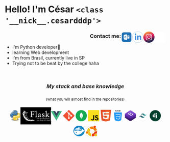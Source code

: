 # __Hello!__  I'm César `<class '__nick__.cesardddp'>`   


[<img src="./img/twitter.png" width="35" align="right" />](https://twitter.com/cesardddp)
[<img src ="./img/instagram-logo.png" width="35" align="right">](https://www.instagram.com/cesardddp/)
[<img src="./img/linkedin-icon.png" width="35" align="right" />](https://www.linkedin.com/in/c%C3%A9sar-m-oliveira-657a66159/)
[<img src = "./img/hotmail.png" width="35" align="right">](mailto:cesardddp@hotmail.com)


<!-- <div align="right" >|</div> -->
<div align="right" >

### **Contact me:**

</div>

<!-- <div align="right" >Contact me:</div> -->

- I'm Python developer🐍
- learning Web development  
- I'm from Brasil, currently live in SP 
- Trying not to be beat by the college haha    

<br>

<div align="center">

### ***My stack and base knowledge***
<sub>(what you will almost find in the repositories)</sub>

[<img align="center" width="35"  src ="./img/python.png"/>]()
[<img align="center" width="96" style="margin: 4px -5px;" src ="./img/flask.jfif"/>]()
[<img align="center" width="35" src ="./img/vue.svg"/>]()
[<img align="center" width="35" src ="./img/git.png"/>]()
[<img align="center" width="35" src ="./img/mongodb.svg"/>]()
[<img align="center" width="35" src ="./img/js.png"/>]()
[<img align="center" width="33" src ="./img/html5.png"/>]()
[<img align="center" width="35" src ="./img/css-4.png"/>]()
[<img align="center" width="35" src ="./img/bootstrap.png"/>]()
[<img align="center" width="35" src ="./img/tailwind css.png"/>]()
[<img align="center" width="35" src ="./img/django.png"/>]()
[<img align="center" width="35" src ="./img/docker.png"/>]()
[<img align="center" width="35" src ="./img/ubuntu.png"/>]()

</div>
